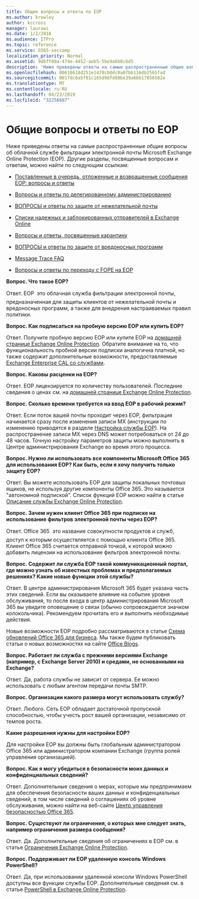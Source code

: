 ```yaml
---
title: Общие вопросы и ответы по EOP
ms.author: krowley
author: kccross
manager: laurawi
ms.date: 1/2/2018
ms.audience: ITPro
ms.topic: reference
ms.service: O365-seccomp
localization_priority: Normal
ms.assetid: 9dbff00a-474e-4452-aeb5-5be9a6b8c6d5
description: 'Ниже приведены ответы на самые распространенные общие вопросы об облачной службе фильтрации электронной почты Microsoft Exchange Online Protection (EOP). Другие разделы, посвященные вопросам и ответам, можно найти по следующим ссылкам:'
ms.openlocfilehash: 00618618d251e1478cb0dc0a0fbb116db2565fad
ms.sourcegitcommit: 0017dc6a5f81c165d9dfd88be39a6bb17856582e
ms.translationtype: MT
ms.contentlocale: ru-RU
ms.lasthandoff: 04/23/2019
ms.locfileid: "32256607"
---
```

# <a name="eop-general-faq"></a>Общие вопросы и ответы по EOP

Ниже приведены ответы на самые распространенные общие вопросы об облачной службе фильтрации электронной почты Microsoft Exchange Online Protection (EOP). Другие разделы, посвященные вопросам и ответам, можно найти по следующим ссылкам:
  
- [Поставленные в очередь, отложенные и возвращенные сообщения EOP: вопросы и ответы](eop-queued-deferred-and-bounced-messages-faq.md)
    
- [Вопросы и ответы по делегированному администрированию](delegated-administration-faq.md)
    
- [ВОПРОСЫ и ответы по защите от нежелательной почты](../anti-spam-protection-faq.md)
    
- [Списки надежных и заблокированных отправителей в Exchange Online](../safe-sender-and-blocked-sender-lists-faq.md)
    
- [Вопросы и ответы, посвященные карантину](../quarantine-faq.md)
    
- [ВОПРОСЫ и ответы по защите от вредоносных программ](../anti-malware-protection-faq-eop.md)
    
- [Message Trace FAQ](http://technet.microsoft.com/library/aa49e3f9-a5b1-4410-aac2-ddbbf3f5bfb2.aspx)
    
- [Вопросы и ответы по переходу с FOPE на EOP](http://technet.microsoft.com/library/e0e76b89-b0d3-4c0a-bfc8-137b579e983b.aspx)
    
 **Вопрос. Что такое EOP?**
  
Ответ. EOP  это облачная служба фильтрации электронной почты, предназначенная для защиты клиентов от нежелательной почты и вредоносных программ, а также для внедрения настраиваемых правил политики.
  
 **Вопрос. Как подписаться на пробную версию EOP или купить EOP?**
  
Ответ. Получите пробную версию EOP или купите EOP на [домашней странице Exchange Online Protection](https://go.microsoft.com/fwlink/p/?LinkId=279912). Обратите внимание на то, что функциональность пробной версии подписки аналогична платной, но также содержит дополнительные возможности, предоставляемые [Exchange Enterprise CAL со службами](https://go.microsoft.com/fwlink/p/?LinkId=320619). 
  
 **Вопрос. Каковы расценки на EOP?**
  
Ответ. EOP лицензируется по количеству пользователей. Последние сведения о ценах см. на [домашней странице Exchange Online Protection](https://go.microsoft.com/fwlink/p/?LinkId=279912).
  
 **Вопрос. Сколько времени требуется на ввод EOP в рабочий режим?**
  
Ответ. Если поток вашей почты проходит через EOP, фильтрация начинается сразу после изменения записи MX (инструкции по изменению приводятся в разделе [Настройка службы EOP](set-up-your-eop-service.md)). На распространение записи MX через DNS может потребоваться от 24 до 48 часов. Точную настройку параметров защиты можно выполнить в Центре администрирования Exchange во время этого процесса.
  
 **Вопрос. Нужно ли использовать все компоненты Microsoft Office 365 для использования EOP? Как быть, если я хочу получить только защиту EOP?**
  
Ответ. Вы можете использовать EOP для защиты локальных почтовых ящиков, не используя другие компоненты Office 365. Это называется "автономной подпиской". Список функций EOP можно найти в статье [Описание службы Exchange Online Protection](https://go.microsoft.com/fwlink/p/?LinkId=320619).
  
 **Вопрос. Зачем нужен клиент Office 365 при подписке на использование фильтров электронной почты через EOP?**
  
Ответ. Office 365  это название совокупности продуктов и служб, доступ к которым осуществляется с помощью клиента Office 365. Клиент Office 365 считается отправной точкой, к которой можно добавить лицензии на использование фильтров электронной почты.
  
 **Вопрос. Содержит ли служба EOP такой коммуникационный портал, где можно узнать об известных проблемах и предполагаемых решениях? Какие новые функции этой службы?**
  
Ответ. В центре администрирования Microsoft 365 будет указана часть этих сведений. Если вы оказываете влияние на событие уровня обслуживания, то после входа в центр администрирования Microsoft 365 вы увидите оповещение о связи (обычно сопровождается значком колокольчика). Рекомендуем прочитать его и выполнить необходимые действия.
  
Новые возможности EOP подробно рассматриваются в статье [Схема обновлений Office 365 для бизнеса](https://office.microsoft.com/en-us/products/office-365-roadmap-FX104343353.aspx). Мы также будем публиковать статьи о новых возможностях на сайте [Office Blogs](https://go.microsoft.com/fwlink/p/?LinkId=392724). 
  
 **Вопрос. Работает ли служба с прежними версиями Exchange (например, с Exchange Server 2010) и средами, не основанными на Exchange?**
  
Ответ. Да, работа службы не зависит от сервера. Ее можно использовать с любым агентом передачи почты SMTP.
  
 **Вопрос. Организации какого размера могут использовать службу?**
  
Ответ. Любого. Сеть EOP обладает достаточной пропускной способностью, чтобы учесть рост вашей организации, независимо от темпов роста.
  
 **Какие разрешения нужны для настройки EOP?**
  
Для настройки EOP вы должны быть глобальным администратором Office 365 или администратором компании Exchange (группа ролей управления организацией).
  
 **Вопрос. Как я могу убедиться в безопасности моих данных и конфиденциальных сведений?**
  
Ответ. Дополнительные сведения о мерах, которые мы предпринимаем для обеспечения безопасности ваших данных и конфиденциальных сведений, в том числе сведений о соглашениях об уровне обслуживания, можно найти на веб-сайте [Центр управления безопасностью Office 365](https://go.microsoft.com/fwlink/p/?LinkId=285405).
  
 **Вопрос. Существуют ли ограничения, о которых мне следует знать, например ограничения размера сообщения?**
  
Ответ. Да. Дополнительные сведения об ограничениях в EOP см. в статье [Ограничения Exchange Online Protection](https://go.microsoft.com/fwlink/p/?LinkId=402617). 
  
 **Вопрос. Поддерживает ли EOP удаленную консоль Windows PowerShell?**
  
Ответ. Да, при использовании удаленной консоли Windows PowerShell доступны все функции службы EOP. Дополнительные сведения см. в статье [PowerShell в Exchange Online Protection](http://technet.microsoft.com/library/f7918a88-774a-405e-945b-bc2f5ee9f748.aspx).
  

